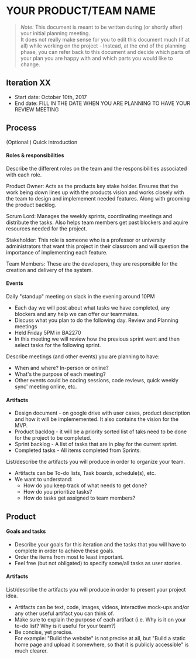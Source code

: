 # YOUR PRODUCT/TEAM NAME

 > _Note:_ This document is meant to be written during (or shortly after) your initial planning meeting.     
 > It does not really make sense for you to edit this document much (if at all) while working on the project - Instead, at the end of the planning phase, you can refer back to this document and decide which parts of your plan you are happy with and which parts you would like to change.


## Iteration XX

 * Start date: October 10th, 2017
 * End date: FILL IN THE DATE WHEN YOU ARE PLANNING TO HAVE YOUR REVIEW MEETING

## Process

(Optional:) Quick introduction

#### Roles & responsibilities

Describe the different roles on the team and the responsibilities associated with each role.

Product Owner: Acts as the products key stake holder. Ensures that the work being down lines up with the products vision and works closely with the team to design and implemement needed features. Along with grooming the product backlog.

Scrum Lord: Manages the weekly sprints, coordinating meetings and distribute the tasks. Also helps team members get past blockers and aquire resources needed for the project.

Stakeholder: This role is someone who is a professor or university  administrators that want this project in their classroom and will question the importance of implementing each feature.

Team Members: These are the developers, they are responsible for the creation and delivery of the system.


#### Events

Daily "standup" meeting on slack in the evening around 10PM 
 * Each day we will post about what tasks we have completed, any blockers and any help we can offer our teammates.
 * Discuss what you plan to do the following day.
Review and Planning meetings
 * Held Friday 5PM in BA2270
 * In this meeting we will review how the previous sprint went and then select tasks for the following sprint.

Describe meetings (and other events) you are planning to have:

 * When and where? In-person or online?
 * What's the purpose of each meeting?
 * Other events could be coding sessions, code reviews, quick weekly sync' meeting online, etc.

#### Artifacts
 * Design document - on google drive with user cases, product description and how it will be implememented. It also contains the vision for the MVP.
 * Product backlog - it will be a priority sorted list of taks need to be done for the project to be completed.
 * Sprint backlog - A list of tasks that are in play for the current sprint.
 * Completed tasks - All items completed from Sprints.

List/describe the artifacts you will produce in order to organize your team.       

 * Artifacts can be To-do lists, Task boards, schedule(s), etc.
 * We want to understand:
   * How do you keep track of what needs to get done?
   * How do you prioritize tasks?
   * How do tasks get assigned to team members?


## Product

#### Goals and tasks

 * Describe your goals for this iteration and the tasks that you will have to complete in order to achieve these goals.
 * Order the items from most to least important.
 * Feel free (but not obligated) to specify some/all tasks as user stories.

#### Artifacts

List/describe the artifacts you will produce in order to present your project idea.

 * Artifacts can be text, code, images, videos, interactive mock-ups and/or any other useful artifact you can think of.
 * Make sure to explain the purpose of each artifact (i.e. Why is it on your to-do list? Why is it useful for your team?)
 * Be concise, yet precise.         
   For example: "Build the website" is not precise at all, but "Build a static home page and upload it somewhere, so that it is publicly accessible" is much clearer.
